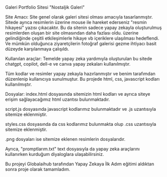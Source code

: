 Galeri Portfolio Sitesi
"Nostaljik Galeri" 

Site Amacı: Site genel olarak galeri sitesi olması amacıyla tasarlanmıştır. Sitede ayrıca resimlerin üzerine mouse ile hareket ederseniz "resmin hikayesi" yazısı çıkacaktır. Bu da sitenin sadece yapay zekayla oluşturulmuş resimlerden oluşan bir site olmasından daha fazlası oldu. üzerine gelindiğinde çeşitli etkileşimlerle hikaye vb içeriklere ulaşılması hedeflendi. Ve mümkün olduğunca ziyaretçilerin fotoğraf galerisi gezme ihtiyacı basit düzeyde karşılanmaya çalışıldı.

Kullanılan araçlar: Temelde yapay zeka yardımıyla oluşturulan bu sitede chatgpt, copilot, dell-e ve canva yapay zekaları kullanılmıştır.

Tüm kodlar ve resimler yapay zekayla hazırlanmıştır ve benim tarafımdan düzenlenip kullanıcıya sunulmuştur. Bu projede html, css, javascript kodları kullanılmıştır.

Dosyalar: 
index.html dosyasında sitemizin html kodları ve ayrıca siteye erişim sağlayacağımız html uzantısı bulunmaktadır.
 
script.js dosyasında javascript kodlarımız bulunmaktadır ve .js uzantısıyla sitemize eklenmiştir.

styles.css dosyasında da css kodlarımız bulunmakta olup .css uzantısıyla sitemize eklenmiştir.

.png dosyaları ise sitemize eklenen resimlerin dosyalarıdır.

Ayrıca, "promptlarım.txt" text dosyasıyla da yapay zeka araçlarını kullanırken kurduğum diyaloglara ulaşabilirsiniz.

Bu projeyi Globalaihub tarafından Yapay Zekaya İlk Adım eğitimi aldıktan sonra proje olarak tamamladım.
